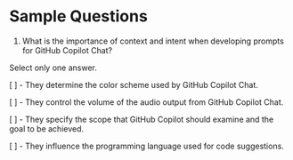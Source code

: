 # Sample Questions

1. What is the importance of context and intent when developing prompts for GitHub Copilot Chat?

Select only one answer.

[ ] - They determine the color scheme used by GitHub Copilot Chat.


[ ] - They control the volume of the audio output from GitHub Copilot Chat.


[ ] - They specify the scope that GitHub Copilot should examine and the goal to be achieved.


[ ] - They influence the programming language used for code suggestions.
